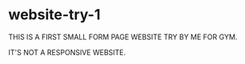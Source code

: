 # website-try-1

THIS IS A FIRST SMALL FORM PAGE WEBSITE TRY BY ME FOR GYM.


IT'S NOT A RESPONSIVE WEBSITE.
